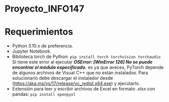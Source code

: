 # Proyecto_INFO147

# Requerimientos

- Python 3.10.x de preferencia.  
- Jupyter Notebook.  
- Biblioteca torch de Python: `pip install torch torchvision torchaudio`  
Si tiene este error al ejecutar ***OSError: [WinError 126] No se puede encontrar el módulo especificado.*** es ya que aveces, PyTorch depende de algunos archivos de Visual C++ que no están instalados. Para solucionarlo debe descargar el instalador desde (https://aka.ms/vs/17/release/vc_redist.x64.exe) y ejecútarlo.  
- Extensión para leer y escribir archivos de Excel en formato .xlsx con pandas: `pip install openpyxl`  
